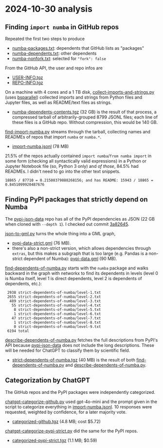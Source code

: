 # 2024-10-30 analysis

## Finding `import numba` in GitHub repos

Repeated the first two steps to produce

* [numba-packages.txt](https://pivarski-princeton.s3.us-east-1.amazonaws.com/GitHub-numba-2024-10-30/numba-packages.txt): dependents that GitHub lists as "packages"
* [numba-dependents.txt](https://pivarski-princeton.s3.us-east-1.amazonaws.com/GitHub-numba-2024-10-30/numba-dependents.txt): other dependents
* [numba-nonfork.txt](https://pivarski-princeton.s3.us-east-1.amazonaws.com/GitHub-numba-2024-10-30/numba-nonfork.txt): selected for `"fork": false`

From the GitHub API, the user and repo infos are

* [USER-INFO.tgz](https://pivarski-princeton.s3.us-east-1.amazonaws.com/GitHub-numba-2024-10-30/USER-INFO.tgz)
* [REPO-INFO.tgz](https://pivarski-princeton.s3.us-east-1.amazonaws.com/GitHub-numba-2024-10-30/REPO-INFO.tgz)

On a machine with 4 cores and a 1 TB disk, [collect-imports-and-strings.py](collect-imports-and-strings.py) (uses [bsparallel](https://github.com/jpivarski/bsparallel)) collected imports and strings from Python files and Jupyter files, as well as README/text files as strings.

* [numba-dependents-contents.tgz](https://pivarski-princeton.s3.us-east-1.amazonaws.com/GitHub-numba-2024-10-30/numba-dependents-contents.tgz) (32 GB) is the result of that process, a compressed tarball of arbitrarily-grouped 8799 JSONL files; each line of these files is a GitHub repo. Without compression, this would be 140 GB.

[find-import-numba.py](find-import-numba.py) streams through the tarball, collecting names and READMEs of repos that import `numba` or `numba.*`.

* [import-numba.jsonl](https://pivarski-princeton.s3.us-east-1.amazonaws.com/GitHub-numba-2024-10-30/import-numba.jsonl) (78 MB)

21.5% of the repos actually contained `import numba`/`from numba import` in some form (checking all syntactically valid expressions) in a Python or Jupyter Notebook file (so, Python 3 only) and _of those_, 84.5% had READMEs. I didn't need to go into the other text snippets.

```
18865 / 87710 = 0.21508379888268156; and has README: 15943 / 18865 = 0.8451099920487676
```

## Finding PyPI packages that strictly depend on Numba

The [pypi-json-data](https://github.com/pypi-data/pypi-json-data) repo has all of the PyPI dependencies as JSON (22 GB when cloned with `--depth 1`). I checked out commit [3a82645](https://github.com/pypi-data/pypi-json-data/commit/3a82645bf91531da2d8236575fe497e197d46bcb).

[json-to-gml.py](json-to-gml.py) turns the whole thing into a GML graph,

* [pypi-data-strict.gml](https://pivarski-princeton.s3.us-east-1.amazonaws.com/GitHub-numba-2024-10-30/pypi-data-strict.gml) (76 MB).
* there's also a non-strict version, which allows dependencies through `extras`, but this makes a subgraph that is too large (e.g. Pandas is a non-strict dependent of Numba): [pypi-data.gml](https://pivarski-princeton.s3.us-east-1.amazonaws.com/GitHub-numba-2024-10-30/pypi-data.gml) (90 MB).

[find-dependents-of-numba.py](find-dependents-of-numba.py) starts with the `numba` package and walks backward in the graph with networkx to find its dependents in levels (level 0 is Numba itself, level 1 is direct dependents, level 2 is dependents of dependents, etc.):

```
 2938 strict-dependents-of-numba/level-1.txt
 2655 strict-dependents-of-numba/level-2.txt
  489 strict-dependents-of-numba/level-3.txt
   55 strict-dependents-of-numba/level-4.txt
    8 strict-dependents-of-numba/level-5.txt
    1 strict-dependents-of-numba/level-6.txt
   47 strict-dependents-of-numba/level-7.txt
    1 strict-dependents-of-numba/level-8.txt
    0 strict-dependents-of-numba/level-9.txt
 6194 total
```

[describe-dependents-of-numba.py](describe-dependents-of-numba.py) fetches the full descriptions from PyPI's API because [pypi-json-data](https://github.com/pypi-data/pypi-json-data) does not include the long descriptions. These will be needed for ChatGPT to classify them by scientific field.

* [strict-dependents-of-numba.tgz](https://pivarski-princeton.s3.us-east-1.amazonaws.com/GitHub-numba-2024-10-30/strict-dependents-of-numba.tgz) (40 MB) is the result of both [find-dependents-of-numba.py](find-dependents-of-numba.py) and [describe-dependents-of-numba.py](describe-dependents-of-numba.py).

## Categorization by ChatGPT

The GitHub repos and the PyPI packages were independently categorized.

[chatgpt-categorize-github.py](chatgpt-categorize-github.py) used gpt-4o-mini and the prompt given in the script to categorize everything in [import-numba.jsonl](https://pivarski-princeton.s3.us-east-1.amazonaws.com/GitHub-numba-2024-10-30/import-numba.jsonl). 10 responses were requested, weighted by confidence, for a later majority vote.

* [categorized-github.tgz](https://pivarski-princeton.s3.us-east-1.amazonaws.com/GitHub-numba-2024-10-30/categorized-github.tgz) (4.8 MB; cost $5.72)

[chatgpt-categorize-pypi-strict.py](chatgpt-categorize-pypi-strict.py) did the same for the PyPI repos.

* [categorized-pypi-strict.tgz](https://pivarski-princeton.s3.us-east-1.amazonaws.com/GitHub-numba-2024-10-30/categorized-pypi-strict.tgz) (1.1 MB; $0.59)
